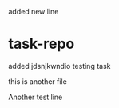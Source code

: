 added new line 
# task-repo
added jdsnjkwndio
testing task


this is another file

Another test line

